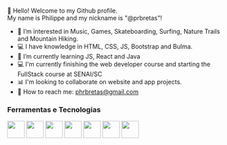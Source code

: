  👋 Hello! Welcome to my Github profile.
 <br>
 My name is Philippe and my nickname is "@prbretas"!

- 🤩 I’m interested in Music, Games, Skateboarding, Surfing, Nature Trails and Mountain Hiking.
- 💻 I have knowledge in HTML, CSS, JS, Bootstrap and Bulma.
- 🌱 I’m currently learning JS, React and Java
- 💻 I'm currently finishing the web developer course and starting the FullStack course at SENAI/SC
- 📊 I'm looking to collaborate on website and app projects.
- 📨 How to reach me: phrbretas@gmail.com


### Ferramentas e Tecnologias

<div class="display:"flex";>
<img width="40" height="40" src="https://cdn.jsdelivr.net/gh/devicons/devicon/icons/html5/html5-original-wordmark.svg" />
<img width="40" height="40" src="https://cdn.jsdelivr.net/gh/devicons/devicon/icons/css3/css3-original-wordmark.svg" />
<img width="40" height="40" src="https://cdn.jsdelivr.net/gh/devicons/devicon/icons/javascript/javascript-original.svg" />
       

<img width="40" height="40" src="https://cdn.jsdelivr.net/gh/devicons/devicon/icons/java/java-original-wordmark.svg" />
<img width="40" height="40" src="https://cdn.jsdelivr.net/gh/devicons/devicon/icons/react/react-original-wordmark.svg" />    
<img width="40" height="40" src="https://cdn.jsdelivr.net/gh/devicons/devicon/icons/bootstrap/bootstrap-original-wordmark.svg" />      
<img width="40" height="40" src="https://cdn.jsdelivr.net/gh/devicons/devicon/icons/bulma/bulma-plain.svg" />
                              
</div>

                            

